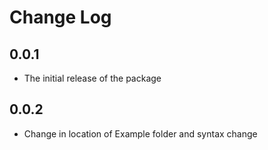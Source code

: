 # Change Log

## 0.0.1

* The initial release of the package

## 0.0.2

* Change in location of Example folder and syntax change
